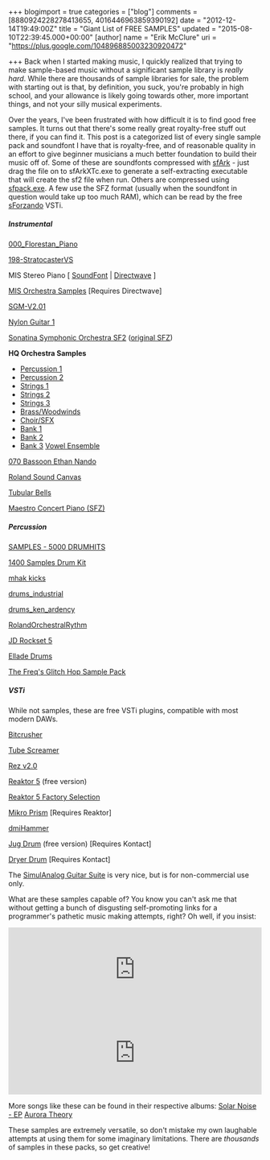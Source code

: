 +++
blogimport = true
categories = ["blog"]
comments = [8880924228278413655, 4016446963859390192]
date = "2012-12-14T19:49:00Z"
title = "Giant List of FREE SAMPLES"
updated = "2015-08-10T22:39:45.000+00:00"
[author]
name = "Erik McClure"
uri = "https://plus.google.com/104896885003230920472"

+++
Back when I started making music, I quickly realized that trying to make sample-based music without a significant sample library is *really hard*. While there are thousands of sample libraries for sale, the problem with starting out is that, by definition, you suck, you're probably in high school, and your allowance is likely going towards other, more important things, and not your silly musical experiments.

Over the years, I've been frustrated with how difficult it is to find good free samples. It turns out that there's some really great royalty-free stuff out there, if you can find it. This post is a categorized list of every single sample pack and soundfont I have that is royalty-free, and of reasonable quality in an effort to give beginner musicians a much better foundation to build their music off of. Some of these are soundfonts compressed with [sfArk](https://dl.dropbox.com/u/755994/sfArkXTc.zip) - just drag the file on to sfArkXTc.exe to generate a self-extracting executable that will create the sf2 file when run. Others are compressed using [sfpack.exe](http://soundfonts.darkesword.com/files/sfpack.zip). A few use the SFZ format (usually when the soundfont in question would take up too much RAM), which can be read by the free [sForzando](http://www.plogue.com/products/sforzando/) VSTi.

##### Instrumental
[000_Florestan_Piano](http://nando.oui.com.br/_static/sf2/000_Florestan_Piano.zip)

[198-StratocasterVS](https://googledrive.com/host/0B_2aDNVL_NGmOUZ0WnJhQ3lxWnc)

MIS Stereo Piano [ [SoundFont](https://googledrive.com/host/0B_2aDNVL_NGmMktaZEpZaUlLdVk) | [Directwave](https://googledrive.com/host/0B_2aDNVL_NGmOHgtM0RTTlFIZnM) ]

[MIS Orchestra Samples](https://googledrive.com/host/0B_2aDNVL_NGmMzVkWmo2LXg0cUk) [Requires Directwave]

[SGM-V2.01](http://www.mediafire.com/?zo8l3dgf2989266)

[Nylon Guitar 1](http://soundfonts.homemusician.net/guitar_soundfonts/maestro_velocity_nylon_guitar.html)

[Sonatina Symphonic Orchestra SF2](https://docs.google.com/file/d/0B_2aDNVL_NGmMzVkWmo2LXg0cUk/edit) ([original SFZ](http://sso.mattiaswestlund.net/download.html))

**HQ Orchestra Samples**

 * [Percussion 1](http://www.mediafire.com/download.php?ycmx57kdezctahq)
 * [Percussion 2](http://www.mediafire.com/download.php?12cqvjgws1zodd4)
 * [Strings 1](http://www.mediafire.com/download.php?dtd9xxk9kkjwj86)
 * [Strings 2](http://www.mediafire.com/download.php?drlk847tfdpqs81)
 * [Strings 3](http://www.mediafire.com/download.php?g3jwk37tyu81foo)
 * [Brass/Woodwinds](http://www.mediafire.com/download.php?wdxpv7pmmr5sue5)
 * [Choir/SFX](http://www.mediafire.com/download.php?ucvvjvt4t4dg9dv)
 * [Bank 1](http://www.mediafire.com/download.php?5r9j3aoyewa5b3x)
 * [Bank 2](http://www.mediafire.com/download.php?m2lw5d3bbyfn0uo)
 * [Bank 3](http://www.mediafire.com/download.php?nbcrmw9bg49xk51)
[Vowel Ensemble](https://googledrive.com/host/0B_2aDNVL_NGmUjd5enVWLTZNTEE)

[070 Bassoon Ethan Nando](http://nando.oui.com.br/_static/sf2/070_Bassoon_Ethan-Nando.zip)

[Roland Sound Canvas](http://soundfonts.homemusician.net/collections_soundfonts/roland_sound_canvas_tuned.html)

[Tubular Bells](http://soundfonts.darkesword.com/fonts/tubular_bells.sfpack)

[Maestro Concert Piano (SFZ)](https://googledrive.com/host/0B_2aDNVL_NGmdW5fc29RUFg4OVk)

##### Percussion
[SAMPLES - 5000 DRUMHITS](https://googledrive.com/host/0B_2aDNVL_NGmUnJPN3pyNTFnRk0)

[1400 Samples Drum Kit](https://googledrive.com/host/0B_2aDNVL_NGmWWVCU281ZTE5Qjg)

[mhak kicks](https://googledrive.com/host/0B_2aDNVL_NGmUVF2VWFvVDY3UEE)

[drums_industrial](http://soundfonts.darkesword.com/fonts/drums_industrial.sfpack)

[drums_ken_ardency](http://soundfonts.darkesword.com/fonts/drums_ken_ardency.sfpack)

[RolandOrchestralRythm](http://soundfonts.darkesword.com/fonts/roland_orchestral_rhythm.sfpack)

[JD Rockset 5](http://www.freedrumkits.net/sound-fonts/drums/729-drum-set-jd-rockset-5-soundfont)

[Ellade Drums](http://soundfonts.darkesword.com/fonts/ellade.sfpack)

[The Freq's Glitch Hop Sample Pack](https://googledrive.com/host/0B_2aDNVL_NGmN3V4dTF5aXFlMFU)

##### VSTi

While not samples, these are free VSTi plugins, compatible with most modern DAWs.

[Bitcrusher](http://freemusicsoftware.org/plugins/Bitcrusher.dll)

[Tube Screamer](http://www.theserinaexperiment.net/plugins/TSE808v1.1.zip)

[Rez v2.0](http://www.ugoaudio.com/vst/Rez3.zip)

[Reaktor 5](http://co.native-instruments.com/index.php?id=reaktor5playerdl) (free version)

[Reaktor 5 Factory Selection](http://co.native-instruments.com/index.php?id=reaktorfactorydl)

[Mikro Prism](http://co.native-instruments.com/index.php?id=mikroprismdlpc) [Requires Reaktor]

[dmiHammer](http://www.vst4free.com/free_vst.php?plugin=dmiHammer&id=178)

[Jug Drum](http://embertone.com/freebies/jugfree.php) (free version) [Requires Kontact]

[Dryer Drum](http://richdouglas.net/projects/dryerdrum.php) [Requires Kontact]

The [SimulAnalog Guitar Suite](http://www.simulanalog.org/guitarsuite.htm) is very nice, but is for non-commercial use only.

What are these samples capable of? You know you can't ask me that without getting a bunch of disgusting self-promoting links for a programmer's pathetic music making attempts, right? Oh well, if you insist:

<iframe width="100%" height="166" scrolling="no" frameborder="no" src="https://w.soundcloud.com/player/?url=http%3A%2F%2Fapi.soundcloud.com%2Ftracks%2F70267077"></iframe>
<iframe width="100%" height="166" scrolling="no" frameborder="no" src="https://w.soundcloud.com/player/?url=http%3A%2F%2Fapi.soundcloud.com%2Ftracks%2F40348119"></iframe>

More songs like these can be found in their respective albums:
[Solar Noise - EP](http://erikmcclure.bandcamp.com/album/solar-noise-ep)
[Aurora Theory](http://erikmcclure.bandcamp.com/album/aurora-theory)

These samples are extremely versatile, so don't mistake my own laughable attempts at using them for some imaginary limitations. There are *thousands* of samples in these packs, so get creative!
